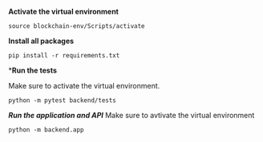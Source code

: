 **Activate the virtual environment**
```
source blockchain-env/Scripts/activate
```
**Install all packages**
```
pip install -r requirements.txt
```
***Run the tests**

Make sure to activate the virtual environment.

```
python -m pytest backend/tests
```

***Run the application and API***
Make sure to avtivate the virtual environment
```
python -m backend.app
```